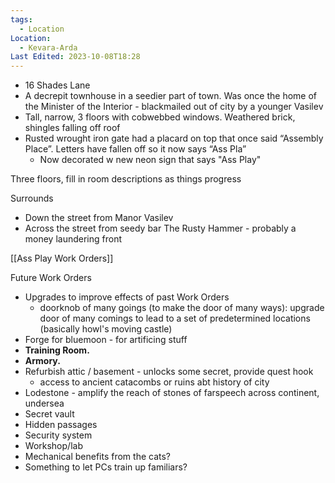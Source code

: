 ```yaml
---
tags:
  - Location
Location:
  - Kevara-Arda
Last Edited: 2023-10-08T18:28
---
```

- 16 Shades Lane
- A decrepit townhouse in a seedier part of town. Was once the home of the Minister of the Interior - blackmailed out of city by a younger Vasilev
- Tall, narrow, 3 floors with cobwebbed windows. Weathered brick, shingles falling off roof
- Rusted wrought iron gate had a placard on top that once said “Assembly Place”. Letters have fallen off so it now says “Ass Pla”
	- Now decorated w new neon sign that says "Ass Play"

Three floors, fill in room descriptions as things progress

Surrounds
- Down the street from Manor Vasilev
- Across the street from seedy bar The Rusty Hammer - probably a money laundering front

  

[[Ass Play Work Orders]]

Future Work Orders
- Upgrades to improve effects of past Work Orders
	- doorknob of many goings (to make the door of many ways): upgrade door of many comings to lead to a set of predetermined locations (basically howl's moving castle)
- Forge for bluemoon - for artificing stuff
- **Training Room.**
- **Armory.**
- Refurbish attic / basement - unlocks some secret, provide quest hook
    - access to ancient catacombs or ruins abt history of city
- Lodestone - amplify the reach of stones of farspeech across continent, undersea
- Secret vault
- Hidden passages
- Security system
- Workshop/lab
- Mechanical benefits from the cats?
- Something to let PCs train up familiars?